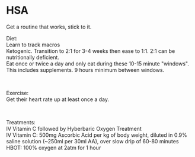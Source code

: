# HSA

Get a routine that works, stick to it.<br />


Diet: <br />
Learn to track macros <br />
Ketogenic. Transition to 2:1 for 3-4 weeks then ease to 1:1. 2:1 can be nutritionally deficient. <br />
Eat once or twice a day and only eat during these 10-15 minute "windows". This includes supplements. 9 hours minimum between windows. <br />

<br />

Exercise:<br />
Get their heart rate up at least once a day.<br /> 


<br />

Treatments: <br />
IV Vitamin C followed by Hyberbaric Oxygen Treatment <br />
IV Vitamin C: 500mg Ascorbic Acid per kg of body weight, diluted in 0.9% saline solution (~250ml per 30ml AA), over slow drip of 60-80 minutes <br />
HBOT: 100% oxygen at 2atm for 1 hour <br />


